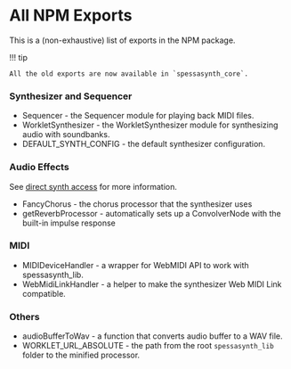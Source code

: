 # All NPM Exports
This is a (non-exhaustive) list of exports in the NPM package.

!!! tip

    All the old exports are now available in `spessasynth_core`.

### Synthesizer and Sequencer
- Sequencer - the Sequencer module for playing back MIDI files.
- WorkletSynthesizer - the WorkletSynthesizer module for synthesizing audio with soundbanks.
- DEFAULT_SYNTH_CONFIG - the default synthesizer configuration.

### Audio Effects
See [direct synth access](../getting-started/main-thread-rendering.md) for more information.
- FancyChorus - the chorus processor that the synthesizer uses
- getReverbProcessor - automatically sets up a ConvolverNode with the built-in impulse response

### MIDI
- MIDIDeviceHandler - a wrapper for WebMIDI API to work with spessasynth_lib.
- WebMidiLinkHandler - a helper to make the synthesizer Web MIDI Link compatible.

### Others
- audioBufferToWav - a function that converts audio buffer to a WAV file.
- WORKLET_URL_ABSOLUTE - the path from the root `spessasynth_lib` folder to the minified processor.
